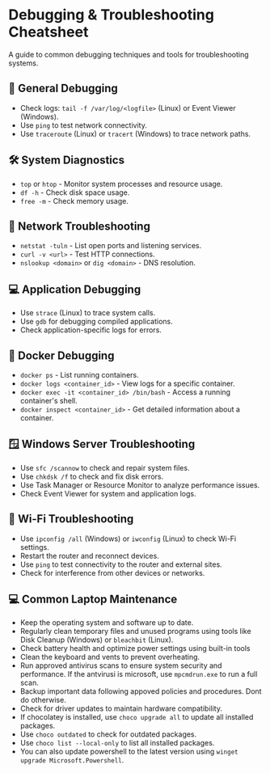 # Debugging & Troubleshooting Cheatsheet

A guide to common debugging techniques and tools for troubleshooting systems.

## 🐞 General Debugging
- Check logs: `tail -f /var/log/<logfile>` (Linux) or Event Viewer (Windows).
- Use `ping` to test network connectivity.
- Use `traceroute` (Linux) or `tracert` (Windows) to trace network paths.

## 🛠️ System Diagnostics
- `top` or `htop` - Monitor system processes and resource usage.
- `df -h` - Check disk space usage.
- `free -m` - Check memory usage.

## 🔧 Network Troubleshooting
- `netstat -tuln` - List open ports and listening services.
- `curl -v <url>` - Test HTTP connections.
- `nslookup <domain>` or `dig <domain>` - DNS resolution.

## 💻 Application Debugging
- Use `strace` (Linux) to trace system calls.
- Use `gdb` for debugging compiled applications.
- Check application-specific logs for errors.

## 🐳 Docker Debugging
- `docker ps` - List running containers.
- `docker logs <container_id>` - View logs for a specific container.
- `docker exec -it <container_id> /bin/bash` - Access a running container's shell.
- `docker inspect <container_id>` - Get detailed information about a container.

## 🪟 Windows Server Troubleshooting
- Use `sfc /scannow` to check and repair system files.
- Use `chkdsk /f` to check and fix disk errors.
- Use Task Manager or Resource Monitor to analyze performance issues.
- Check Event Viewer for system and application logs.

## 📶 Wi-Fi Troubleshooting
- Use `ipconfig /all` (Windows) or `iwconfig` (Linux) to check Wi-Fi settings.
- Restart the router and reconnect devices.
- Use `ping` to test connectivity to the router and external sites.
- Check for interference from other devices or networks.

## 💻 Common Laptop Maintenance
- Keep the operating system and software up to date.
- Regularly clean temporary files and unused programs using tools like Disk Cleanup (Windows) or `bleachbit` (Linux).
- Check battery health and optimize power settings using built-in tools
- Clean the keyboard and vents to prevent overheating.
- Run approved antivirus scans to ensure system security and performance. If the antvirusi is microsoft, use `mpcmdrun.exe` to run a full scan.
- Backup important data following appoved policies and procedures. Dont do otherwise.
- Check for driver updates to maintain hardware compatibility.
- If chocolatey is installed, use `choco upgrade all` to update all installed packages.
- Use `choco outdated` to check for outdated packages.
- Use `choco list --local-only` to list all installed packages.
- You can also update powershell to the latest version using `winget upgrade Microsoft.Powershell`.